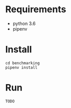 # Requirements
- python 3.6
- pipenv

# Install
    cd benchmarking
    pipenv install

# Run
    TODO